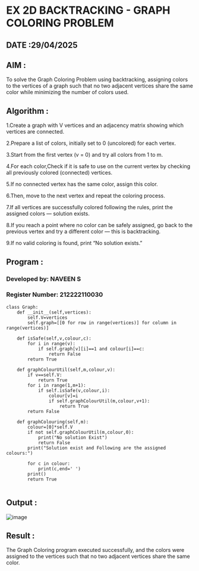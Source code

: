 # EX 2D BACKTRACKING - GRAPH COLORING PROBLEM

## DATE :29/04/2025

## AIM :

To solve the Graph Coloring Problem using backtracking, assigning colors to the vertices of a graph such that no two adjacent vertices share the same color while minimizing the number of colors used.

## Algorithm :

1.Create a graph with V vertices and an adjacency matrix showing which vertices are connected.

2.Prepare a list of colors, initially set to 0 (uncolored) for each vertex.

3.Start from the first vertex (v = 0) and try all colors from 1 to m.

4.For each color,Check if it is safe to use on the current vertex by checking all previously colored (connected) vertices.

5.If no connected vertex has the same color, assign this color.

6.Then, move to the next vertex and repeat the coloring process.

7.If all vertices are successfully colored following the rules, print the assigned colors — solution exists.

8.If you reach a point where no color can be safely assigned, go back to the previous vertex and try a different color — this is backtracking.

9.If no valid coloring is found, print “No solution exists.”  

## Program :


### Developed by: NAVEEN S
### Register Number: 212222110030

```
class Graph:
    def __init__(self,vertices):
        self.V=vertices
        self.graph=[[0 for row in range(vertices)] for column in range(vertices)]
        
    def isSafe(self,v,colour,c):
        for i in range(v):
            if self.graph[v][i]==1 and colour[i]==c:
                return False
        return True
        
    def graphColourUtil(self,m,colour,v):
        if v==self.V:
            return True 
        for i in range(1,m+1):
            if self.isSafe(v,colour,i):
                colour[v]=i
                if self.graphColourUtil(m,colour,v+1):
                    return True
        return False
        
    def graphColouring(self,m):
        colour=[0]*self.V
        if not self.graphColourUtil(m,colour,0):
            print("No solution Exist")
            return False
        print("Solution exist and Following are the assigned colours:")
        
        for c in colour:
            print(c,end=' ')
        print()
        return True
    

```

## Output :

![image](https://github.com/user-attachments/assets/a31a11e8-10fe-4558-922f-cc1c70093d25)


## Result :

The Graph Coloring program executed successfully, and the colors were assigned to the vertices such that no two adjacent vertices share the same color.
